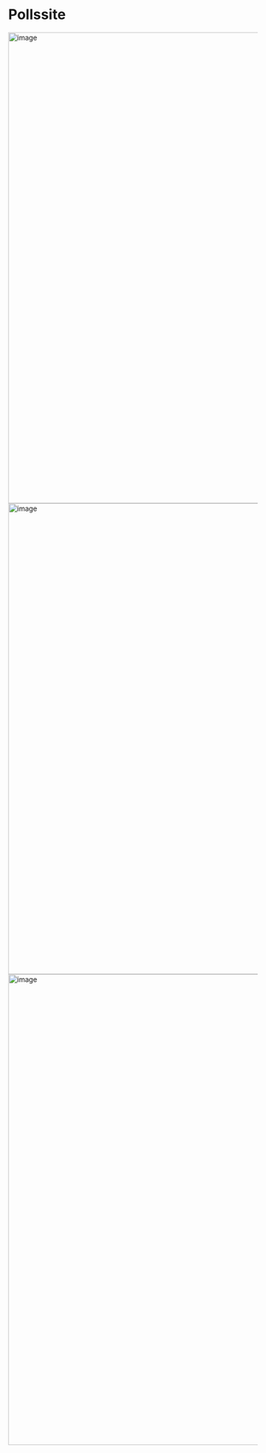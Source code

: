 # Pollssite


<img width="950" alt="image" src="https://user-images.githubusercontent.com/60100410/216296733-052fb81e-ea4a-4d06-ba21-c1acfd570922.png">

<img width="950" alt="image" src="https://user-images.githubusercontent.com/60100410/216296845-616ddcc9-0543-4228-86f3-e2ba0c8948a1.png">


<img width="950" alt="image" src="https://user-images.githubusercontent.com/60100410/216296922-321d27ef-77d5-4ef3-9a8f-8d96df91b081.png">
